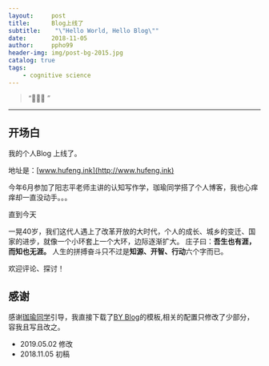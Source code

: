 ```yaml
---
layout:     post
title:      Blog上线了
subtitle:    "\"Hello World, Hello Blog\""
date:       2018-11-05
author:     ppho99
header-img: img/post-bg-2015.jpg
catalog: true
tags:
    - cognitive science
---
```


> “🙉🙉🙉 ”

---

## 开场白

我的个人Blog 上线了。

地址是：[www.hufeng.ink](http://www.hufeng.ink)

今年6月参加了阳志平老师主讲的认知写作学，珈瑜同学搭了个人博客，我也心痒痒却一直没动手。。。

直到今天

一晃40岁，我们这代人遇上了改革开放的大时代，个人的成长、城乡的变迁、国家的进步，就像一个小环套上一个大环，边际逐渐扩大。
庄子曰：**吾生也有涯，而知也无涯。**
人生的拼搏奋斗只不过是**知源、开智、行动**六个字而已。

欢迎评论、探讨！

## 感谢

感谢[珈瑜同学](https://kkjiayu.github.io/)引导，我直接下载了[BY Blog](https://github.com/qiubaiying)的模板,相关的配置只修改了少部分，容我且写且改之。

- 2019.05.02 修改
- 2018.11.05 初稿


